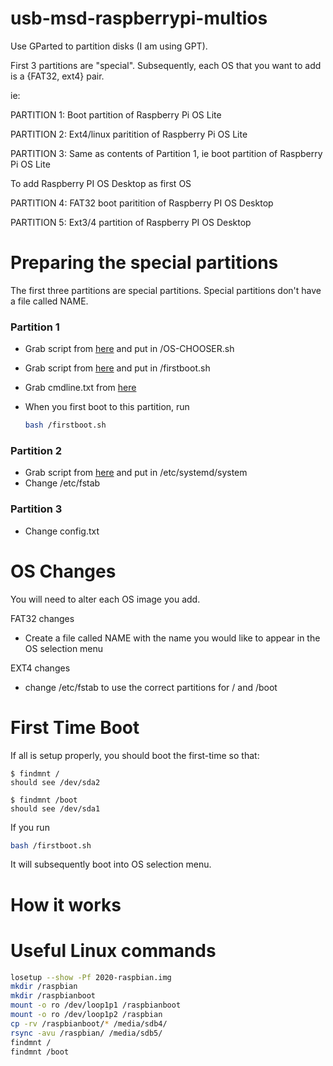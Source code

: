 # usb-msd-raspberrypi-multios

Use GParted to partition disks (I am using GPT).


First 3 partitions are "special".
Subsequently, each OS that you want to add is a {FAT32, ext4} pair.

ie:

PARTITION 1: Boot partition of Raspberry Pi OS Lite 

PARTITION 2: Ext4/linux paritition of Raspberry Pi OS Lite

PARTITION 3:  Same as contents of Partition 1, ie boot partition of Raspberry Pi OS Lite 

To add Raspberry PI OS Desktop as first OS

PARTITION 4: FAT32 boot paritition of Raspberry PI OS Desktop

PARTITION 5: Ext3/4 partition of Raspberry PI OS Desktop

# Preparing the special partitions

The first three partitions are special partitions. Special partitions don't have a file called NAME.

### Partition 1 

* Grab script from [here](https://raw.githubusercontent.com/raspberrypisig/usb-msd-raspberrypi-multios/master/OS-CHOOSER.sh)
  and put in /OS-CHOOSER.sh
* Grab script from [here](https://raw.githubusercontent.com/raspberrypisig/usb-msd-raspberrypi-multios/master/firstboot.sh) and
  put in /firstboot.sh 
* Grab cmdline.txt from [here](https://github.com/raspberrypisig/usb-msd-raspberrypi-multios/raw/master/cmdline.txt)
* When you first boot to this partition, run

  ```sh
  bash /firstboot.sh
  ```

### Partition 2
* Grab script from [here](https://raw.githubusercontent.com/raspberrypisig/usb-msd-raspberrypi-multios/master/oschooser.service)
  and put in /etc/systemd/system 
* Change /etc/fstab 

### Partition 3

* Change config.txt

# OS Changes

You will need to alter each OS image you add.

FAT32 changes

* Create a file called NAME with the name you would like to appear in the OS selection menu

EXT4 changes

* change /etc/fstab to use the correct partitions for / and /boot

# First Time Boot

If all is setup properly, you should boot the first-time so that:

```
$ findmnt /
should see /dev/sda2

$ findmnt /boot
should see /dev/sda1
```

If you run 

```sh
bash /firstboot.sh
```

It will subsequently boot into OS selection menu.










# How it works


# Useful Linux commands

```sh
losetup --show -Pf 2020-raspbian.img
mkdir /raspbian
mkdir /raspbianboot
mount -o ro /dev/loop1p1 /raspbianboot
mount -o ro /dev/loop1p2 /raspbian
cp -rv /raspbianboot/* /media/sdb4/
rsync -avu /raspbian/ /media/sdb5/
findmnt /
findmnt /boot
```



